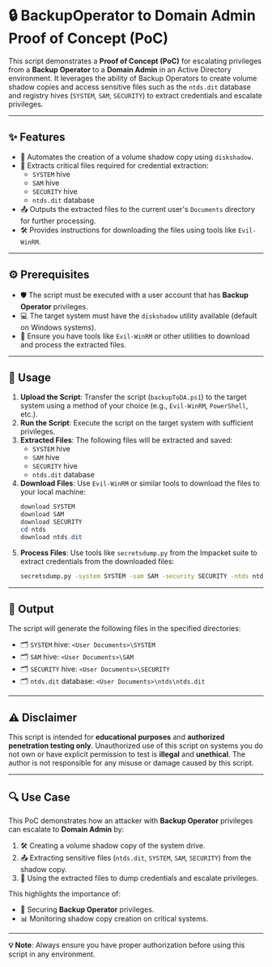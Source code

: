 # 🔒 BackupOperator to Domain Admin Proof of Concept (PoC)

This script demonstrates a **Proof of Concept (PoC)** for escalating privileges from a **Backup Operator** to a **Domain Admin** in an Active Directory environment. It leverages the ability of Backup Operators to create volume shadow copies and access sensitive files such as the `ntds.dit` database and registry hives (`SYSTEM`, `SAM`, `SECURITY`) to extract credentials and escalate privileges.

---

## ✨ Features

- 🚀 Automates the creation of a volume shadow copy using `diskshadow`.
- 📂 Extracts critical files required for credential extraction:
    - `SYSTEM` hive
    - `SAM` hive
    - `SECURITY` hive
    - `ntds.dit` database
- 📤 Outputs the extracted files to the current user's `Documents` directory for further processing.
- 🛠️ Provides instructions for downloading the files using tools like `Evil-WinRM`.

---

## ⚙️ Prerequisites

- 🛡️ The script must be executed with a user account that has **Backup Operator** privileges.
- 💻 The target system must have the `diskshadow` utility available (default on Windows systems).
- 🧰 Ensure you have tools like `Evil-WinRM` or other utilities to download and process the extracted files.

---

## 📝 Usage

1. **Upload the Script**: Transfer the script (`backupToDA.ps1`) to the target system using a method of your choice (e.g., `Evil-WinRM`, `PowerShell`, etc.).
2. **Run the Script**: Execute the script on the target system with sufficient privileges.
3. **Extracted Files**: The following files will be extracted and saved:
     - `SYSTEM` hive
     - `SAM` hive
     - `SECURITY` hive
     - `ntds.dit` database
4. **Download Files**: Use `Evil-WinRM` or similar tools to download the files to your local machine:
     ```powershell
     download SYSTEM
     download SAM
     download SECURITY
     cd ntds
     download ntds.dit
     ```
5. **Process Files**: Use tools like `secretsdump.py` from the Impacket suite to extract credentials from the downloaded files:
     ```bash
     secretsdump.py -system SYSTEM -sam SAM -security SECURITY -ntds ntds.dit LOCAL
     ```

---

## 📂 Output

The script will generate the following files in the specified directories:
- 🗂️ `SYSTEM` hive: `<User Documents>\SYSTEM`
- 🗂️ `SAM` hive: `<User Documents>\SAM`
- 🗂️ `SECURITY` hive: `<User Documents>\SECURITY`
- 🗂️ `ntds.dit` database: `<User Documents>\ntds\ntds.dit`

---

## ⚠️ Disclaimer

This script is intended for **educational purposes** and **authorized penetration testing only**. Unauthorized use of this script on systems you do not own or have explicit permission to test is **illegal** and **unethical**. The author is not responsible for any misuse or damage caused by this script.

---

## 🔍 Use Case

This PoC demonstrates how an attacker with **Backup Operator** privileges can escalate to **Domain Admin** by:
1. 🛠️ Creating a volume shadow copy of the system drive.
2. 📤 Extracting sensitive files (`ntds.dit`, `SYSTEM`, `SAM`, `SECURITY`) from the shadow copy.
3. 🔑 Using the extracted files to dump credentials and escalate privileges.

This highlights the importance of:
- 🔐 Securing **Backup Operator** privileges.
- 📊 Monitoring shadow copy creation on critical systems.

---

**💡 Note**: Always ensure you have proper authorization before using this script in any environment.

